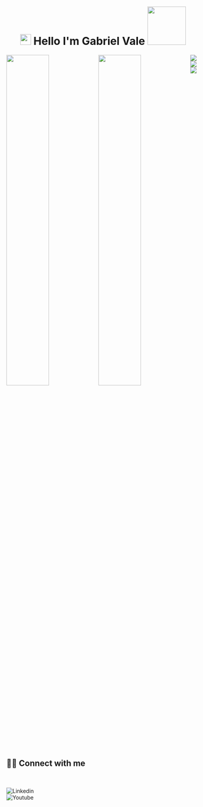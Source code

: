 <h1 align="center">
<img src="https://media.giphy.com/media/hvRJCLFzcasrR4ia7z/giphy.gif" width="28">
Hello I'm Gabriel Vale  <img src=https://media3.giphy.com/media/26FL0ydLDEcARWY0g/giphy.gif?cid=ecf05e47u4yo34zh75kr3fxohn77jvrdxcg2b97a400idqlr&rid=giphy.gif&ct=g" width="100">
</h1>

<!--


- 🔭 I’m currently working on ...
- 🌱 I’m currently learning ...
- 👯 I’m looking to collaborate on ...
- 🤔 I’m looking for help with ...
- 💬 Ask me about ...
- 📫 How to reach me: ...
- 😄 Pronouns: ...
- ⚡ Fun fact: ...
-->
<img align="left"  width="47%"  src="https://github-readme-stats.vercel.app/api?username=gabinho98&show_icons=true&theme=dark" />

<img align="left" width="47%" src="https://github-readme-stats.vercel.app/api/top-langs/?username=gabinho98&layout=compact" />



<img align="left" src="https://img.shields.io/badge/javascript-%23323330.svg?style=for-the-badge&logo=javascript&logoColor=%23F7DF1E" />

<img align="left" src="https://img.shields.io/badge/c%23-%23239120.svg?style=for-the-badge&logo=c-sharp&logoColor=white" />

<img src="https://img.shields.io/badge/html5-%23E34F26.svg?style=for-the-badge&logo=html5&logoColor=white" />


 ## <br /> 🙋‍♂️ Connect with me 



<!-- Badges template - https://github.com/Ileriayo/markdown-badges#social-->

<br />




 
  <br />
  <a  href="https://www.linkedin.com/in/gabriel-vasconcelos-vale-14a46123b/"><img align="left" alt="Linkedin" title="Youtube" src="https://img.shields.io/badge/linkedin-%230077B5.svg?style=for-the-badge&logo=linkedin&logoColor=white"/></a>
  <br />
 <a  href="https://www.instagram.com/gabriielvale/?next=%2F"><img align="left" alt="Youtube" title="Instagram" src="https://img.shields.io/badge/instagram-%23E4405F.svg?style=for-the-badge&logo=Instagram&logoColor=white"/></a>

